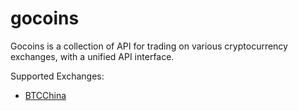gocoins
=======

Gocoins is a collection of API for trading on various cryptocurrency exchanges, with a unified API interface.

Supported Exchanges:

+ [BTCChina](https://vip.btcchina.com)
